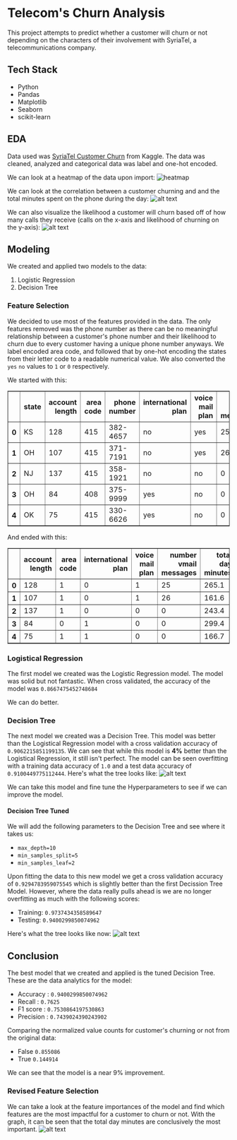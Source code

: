 # Telecom's Churn Analysis
This project attempts to predict whether a customer will churn or not depending on the characters of their involvement with SyriaTel, a telecommunications company.

## Tech Stack
- Python
- Pandas
- Matplotlib
- Seaborn
- scikit-learn

## EDA
Data used was [SyriaTel Customer Churn](https://www.kaggle.com/becksddf/churn-in-telecoms-dataset) from Kaggle. The data was cleaned, analyzed and categorical data was label and one-hot encoded.

We can look at a heatmap of the data upon import:
![heatmap](./images/image.png)

We can look at the correlation between a customer churning and and the total minutes spent on the phone during the day: ![alt text](./images/image-1.png)

We can also visualize the likelihood a customer will churn based off of how many calls they receive (calls on the x-axis and likelihood of churning on the y-axis): ![alt text](./images/image-2.png)

## Modeling
We created and applied two models to the data:
1. Logistic Regression
2. Decision Tree

### Feature Selection
We decided to use most of the features provided in the data. The only features removed was the phone number as there can be no meaningful relationship between a customer's phone number and their likelihood to churn due to every customer having a unique phone number anyways.
We label encoded area code, and followed that by one-hot encoding the states from their letter code to a readable numerical value. We also converted the `yes` `no` values to `1` or `0` respectively.

We started with this: 
<div>
<table border="1" class="dataframe">
  <thead>
    <tr style="text-align: right;">
      <th></th>
      <th>state</th>
      <th>account length</th>
      <th>area code</th>
      <th>phone number</th>
      <th>international plan</th>
      <th>voice mail plan</th>
      <th>number vmail messages</th>
      <th>total day minutes</th>
      <th>total day calls</th>
      <th>total day charge</th>
      <th>total eve minutes</th>
      <th>total eve calls</th>
      <th>total eve charge</th>
      <th>total night minutes</th>
      <th>total night calls</th>
      <th>total night charge</th>
      <th>total intl minutes</th>
      <th>total intl calls</th>
      <th>total intl charge</th>
      <th>customer service calls</th>
      <th>churn</th>
    </tr>
  </thead>
  <tbody>
    <tr>
      <th>0</th>
      <td>KS</td>
      <td>128</td>
      <td>415</td>
      <td>382-4657</td>
      <td>no</td>
      <td>yes</td>
      <td>25</td>
      <td>265.1</td>
      <td>110</td>
      <td>45.07</td>
      <td>197.4</td>
      <td>99</td>
      <td>16.78</td>
      <td>244.7</td>
      <td>91</td>
      <td>11.01</td>
      <td>10.0</td>
      <td>3</td>
      <td>2.70</td>
      <td>1</td>
      <td>False</td>
    </tr>
    <tr>
      <th>1</th>
      <td>OH</td>
      <td>107</td>
      <td>415</td>
      <td>371-7191</td>
      <td>no</td>
      <td>yes</td>
      <td>26</td>
      <td>161.6</td>
      <td>123</td>
      <td>27.47</td>
      <td>195.5</td>
      <td>103</td>
      <td>16.62</td>
      <td>254.4</td>
      <td>103</td>
      <td>11.45</td>
      <td>13.7</td>
      <td>3</td>
      <td>3.70</td>
      <td>1</td>
      <td>False</td>
    </tr>
    <tr>
      <th>2</th>
      <td>NJ</td>
      <td>137</td>
      <td>415</td>
      <td>358-1921</td>
      <td>no</td>
      <td>no</td>
      <td>0</td>
      <td>243.4</td>
      <td>114</td>
      <td>41.38</td>
      <td>121.2</td>
      <td>110</td>
      <td>10.30</td>
      <td>162.6</td>
      <td>104</td>
      <td>7.32</td>
      <td>12.2</td>
      <td>5</td>
      <td>3.29</td>
      <td>0</td>
      <td>False</td>
    </tr>
    <tr>
      <th>3</th>
      <td>OH</td>
      <td>84</td>
      <td>408</td>
      <td>375-9999</td>
      <td>yes</td>
      <td>no</td>
      <td>0</td>
      <td>299.4</td>
      <td>71</td>
      <td>50.90</td>
      <td>61.9</td>
      <td>88</td>
      <td>5.26</td>
      <td>196.9</td>
      <td>89</td>
      <td>8.86</td>
      <td>6.6</td>
      <td>7</td>
      <td>1.78</td>
      <td>2</td>
      <td>False</td>
    </tr>
    <tr>
      <th>4</th>
      <td>OK</td>
      <td>75</td>
      <td>415</td>
      <td>330-6626</td>
      <td>yes</td>
      <td>no</td>
      <td>0</td>
      <td>166.7</td>
      <td>113</td>
      <td>28.34</td>
      <td>148.3</td>
      <td>122</td>
      <td>12.61</td>
      <td>186.9</td>
      <td>121</td>
      <td>8.41</td>
      <td>10.1</td>
      <td>3</td>
      <td>2.73</td>
      <td>3</td>
      <td>False</td>
    </tr>
  </tbody>
</table>
</div>

And ended with this:
<div>
<table border="1" class="dataframe">
  <thead>
    <tr style="text-align: right;">
      <th></th>
      <th>account length</th>
      <th>area code</th>
      <th>international plan</th>
      <th>voice mail plan</th>
      <th>number vmail messages</th>
      <th>total day minutes</th>
      <th>total day calls</th>
      <th>total day charge</th>
      <th>total eve minutes</th>
      <th>total eve calls</th>
      <th>total eve charge</th>
      <th>total night minutes</th>
      <th>total night calls</th>
      <th>total night charge</th>
      <th>total intl minutes</th>
      <th>total intl calls</th>
      <th>total intl charge</th>
      <th>customer service calls</th>
      <th>churn</th>
      <th>AK</th>
      <th>AL</th>
      <th>AR</th>
      <th>AZ</th>
      <th>CA</th>
      <th>CO</th>
      <th>CT</th>
      <th>DC</th>
      <th>DE</th>
      <th>FL</th>
      <th>GA</th>
      <th>HI</th>
      <th>IA</th>
      <th>ID</th>
      <th>IL</th>
      <th>IN</th>
      <th>KS</th>
      <th>KY</th>
      <th>LA</th>
      <th>MA</th>
      <th>MD</th>
      <th>ME</th>
      <th>MI</th>
      <th>MN</th>
      <th>MO</th>
      <th>MS</th>
      <th>MT</th>
      <th>NC</th>
      <th>ND</th>
      <th>NE</th>
      <th>NH</th>
      <th>NJ</th>
      <th>NM</th>
      <th>NV</th>
      <th>NY</th>
      <th>OH</th>
      <th>OK</th>
      <th>OR</th>
      <th>PA</th>
      <th>RI</th>
      <th>SC</th>
      <th>SD</th>
      <th>TN</th>
      <th>TX</th>
      <th>UT</th>
      <th>VA</th>
      <th>VT</th>
      <th>WA</th>
      <th>WI</th>
      <th>WV</th>
      <th>WY</th>
    </tr>
  </thead>
  <tbody>
    <tr>
      <th>0</th>
      <td>128</td>
      <td>1</td>
      <td>0</td>
      <td>1</td>
      <td>25</td>
      <td>265.1</td>
      <td>110</td>
      <td>45.07</td>
      <td>197.4</td>
      <td>99</td>
      <td>16.78</td>
      <td>244.7</td>
      <td>91</td>
      <td>11.01</td>
      <td>10.0</td>
      <td>3</td>
      <td>2.70</td>
      <td>1</td>
      <td>False</td>
      <td>0.0</td>
      <td>0.0</td>
      <td>0.0</td>
      <td>0.0</td>
      <td>0.0</td>
      <td>0.0</td>
      <td>0.0</td>
      <td>0.0</td>
      <td>0.0</td>
      <td>0.0</td>
      <td>0.0</td>
      <td>0.0</td>
      <td>0.0</td>
      <td>0.0</td>
      <td>0.0</td>
      <td>0.0</td>
      <td>1.0</td>
      <td>0.0</td>
      <td>0.0</td>
      <td>0.0</td>
      <td>0.0</td>
      <td>0.0</td>
      <td>0.0</td>
      <td>0.0</td>
      <td>0.0</td>
      <td>0.0</td>
      <td>0.0</td>
      <td>0.0</td>
      <td>0.0</td>
      <td>0.0</td>
      <td>0.0</td>
      <td>0.0</td>
      <td>0.0</td>
      <td>0.0</td>
      <td>0.0</td>
      <td>0.0</td>
      <td>0.0</td>
      <td>0.0</td>
      <td>0.0</td>
      <td>0.0</td>
      <td>0.0</td>
      <td>0.0</td>
      <td>0.0</td>
      <td>0.0</td>
      <td>0.0</td>
      <td>0.0</td>
      <td>0.0</td>
      <td>0.0</td>
      <td>0.0</td>
      <td>0.0</td>
      <td>0.0</td>
    </tr>
    <tr>
      <th>1</th>
      <td>107</td>
      <td>1</td>
      <td>0</td>
      <td>1</td>
      <td>26</td>
      <td>161.6</td>
      <td>123</td>
      <td>27.47</td>
      <td>195.5</td>
      <td>103</td>
      <td>16.62</td>
      <td>254.4</td>
      <td>103</td>
      <td>11.45</td>
      <td>13.7</td>
      <td>3</td>
      <td>3.70</td>
      <td>1</td>
      <td>False</td>
      <td>0.0</td>
      <td>0.0</td>
      <td>0.0</td>
      <td>0.0</td>
      <td>0.0</td>
      <td>0.0</td>
      <td>0.0</td>
      <td>0.0</td>
      <td>0.0</td>
      <td>0.0</td>
      <td>0.0</td>
      <td>0.0</td>
      <td>0.0</td>
      <td>0.0</td>
      <td>0.0</td>
      <td>0.0</td>
      <td>0.0</td>
      <td>0.0</td>
      <td>0.0</td>
      <td>0.0</td>
      <td>0.0</td>
      <td>0.0</td>
      <td>0.0</td>
      <td>0.0</td>
      <td>0.0</td>
      <td>0.0</td>
      <td>0.0</td>
      <td>0.0</td>
      <td>0.0</td>
      <td>0.0</td>
      <td>0.0</td>
      <td>0.0</td>
      <td>0.0</td>
      <td>0.0</td>
      <td>0.0</td>
      <td>1.0</td>
      <td>0.0</td>
      <td>0.0</td>
      <td>0.0</td>
      <td>0.0</td>
      <td>0.0</td>
      <td>0.0</td>
      <td>0.0</td>
      <td>0.0</td>
      <td>0.0</td>
      <td>0.0</td>
      <td>0.0</td>
      <td>0.0</td>
      <td>0.0</td>
      <td>0.0</td>
      <td>0.0</td>
    </tr>
    <tr>
      <th>2</th>
      <td>137</td>
      <td>1</td>
      <td>0</td>
      <td>0</td>
      <td>0</td>
      <td>243.4</td>
      <td>114</td>
      <td>41.38</td>
      <td>121.2</td>
      <td>110</td>
      <td>10.30</td>
      <td>162.6</td>
      <td>104</td>
      <td>7.32</td>
      <td>12.2</td>
      <td>5</td>
      <td>3.29</td>
      <td>0</td>
      <td>False</td>
      <td>0.0</td>
      <td>0.0</td>
      <td>0.0</td>
      <td>0.0</td>
      <td>0.0</td>
      <td>0.0</td>
      <td>0.0</td>
      <td>0.0</td>
      <td>0.0</td>
      <td>0.0</td>
      <td>0.0</td>
      <td>0.0</td>
      <td>0.0</td>
      <td>0.0</td>
      <td>0.0</td>
      <td>0.0</td>
      <td>0.0</td>
      <td>0.0</td>
      <td>0.0</td>
      <td>0.0</td>
      <td>0.0</td>
      <td>0.0</td>
      <td>0.0</td>
      <td>0.0</td>
      <td>0.0</td>
      <td>0.0</td>
      <td>0.0</td>
      <td>0.0</td>
      <td>0.0</td>
      <td>0.0</td>
      <td>0.0</td>
      <td>1.0</td>
      <td>0.0</td>
      <td>0.0</td>
      <td>0.0</td>
      <td>0.0</td>
      <td>0.0</td>
      <td>0.0</td>
      <td>0.0</td>
      <td>0.0</td>
      <td>0.0</td>
      <td>0.0</td>
      <td>0.0</td>
      <td>0.0</td>
      <td>0.0</td>
      <td>0.0</td>
      <td>0.0</td>
      <td>0.0</td>
      <td>0.0</td>
      <td>0.0</td>
      <td>0.0</td>
    </tr>
    <tr>
      <th>3</th>
      <td>84</td>
      <td>0</td>
      <td>1</td>
      <td>0</td>
      <td>0</td>
      <td>299.4</td>
      <td>71</td>
      <td>50.90</td>
      <td>61.9</td>
      <td>88</td>
      <td>5.26</td>
      <td>196.9</td>
      <td>89</td>
      <td>8.86</td>
      <td>6.6</td>
      <td>7</td>
      <td>1.78</td>
      <td>2</td>
      <td>False</td>
      <td>0.0</td>
      <td>0.0</td>
      <td>0.0</td>
      <td>0.0</td>
      <td>0.0</td>
      <td>0.0</td>
      <td>0.0</td>
      <td>0.0</td>
      <td>0.0</td>
      <td>0.0</td>
      <td>0.0</td>
      <td>0.0</td>
      <td>0.0</td>
      <td>0.0</td>
      <td>0.0</td>
      <td>0.0</td>
      <td>0.0</td>
      <td>0.0</td>
      <td>0.0</td>
      <td>0.0</td>
      <td>0.0</td>
      <td>0.0</td>
      <td>0.0</td>
      <td>0.0</td>
      <td>0.0</td>
      <td>0.0</td>
      <td>0.0</td>
      <td>0.0</td>
      <td>0.0</td>
      <td>0.0</td>
      <td>0.0</td>
      <td>0.0</td>
      <td>0.0</td>
      <td>0.0</td>
      <td>0.0</td>
      <td>1.0</td>
      <td>0.0</td>
      <td>0.0</td>
      <td>0.0</td>
      <td>0.0</td>
      <td>0.0</td>
      <td>0.0</td>
      <td>0.0</td>
      <td>0.0</td>
      <td>0.0</td>
      <td>0.0</td>
      <td>0.0</td>
      <td>0.0</td>
      <td>0.0</td>
      <td>0.0</td>
      <td>0.0</td>
    </tr>
    <tr>
      <th>4</th>
      <td>75</td>
      <td>1</td>
      <td>1</td>
      <td>0</td>
      <td>0</td>
      <td>166.7</td>
      <td>113</td>
      <td>28.34</td>
      <td>148.3</td>
      <td>122</td>
      <td>12.61</td>
      <td>186.9</td>
      <td>121</td>
      <td>8.41</td>
      <td>10.1</td>
      <td>3</td>
      <td>2.73</td>
      <td>3</td>
      <td>False</td>
      <td>0.0</td>
      <td>0.0</td>
      <td>0.0</td>
      <td>0.0</td>
      <td>0.0</td>
      <td>0.0</td>
      <td>0.0</td>
      <td>0.0</td>
      <td>0.0</td>
      <td>0.0</td>
      <td>0.0</td>
      <td>0.0</td>
      <td>0.0</td>
      <td>0.0</td>
      <td>0.0</td>
      <td>0.0</td>
      <td>0.0</td>
      <td>0.0</td>
      <td>0.0</td>
      <td>0.0</td>
      <td>0.0</td>
      <td>0.0</td>
      <td>0.0</td>
      <td>0.0</td>
      <td>0.0</td>
      <td>0.0</td>
      <td>0.0</td>
      <td>0.0</td>
      <td>0.0</td>
      <td>0.0</td>
      <td>0.0</td>
      <td>0.0</td>
      <td>0.0</td>
      <td>0.0</td>
      <td>0.0</td>
      <td>0.0</td>
      <td>1.0</td>
      <td>0.0</td>
      <td>0.0</td>
      <td>0.0</td>
      <td>0.0</td>
      <td>0.0</td>
      <td>0.0</td>
      <td>0.0</td>
      <td>0.0</td>
      <td>0.0</td>
      <td>0.0</td>
      <td>0.0</td>
      <td>0.0</td>
      <td>0.0</td>
      <td>0.0</td>
    </tr>
  </tbody>
</table>
</div>

### Logistical Regression
The first model we created was the Logistic Regression model. The model was solid but not fantastic. When cross validated, the accuracy of the model was `0.8667475452748684`

We can do better.

### Decision Tree
The next model we created was a Decision Tree. This model was better than the Logistical Regression model with a cross validation accuracy of `0.9062215851199135`. We can see that while this model is **4%** better than the Logistical Regression, it still isn't perfect. The model can be seen overfitting with a training data accuracy of `1.0` and a test data accuracy of `0.9100449775112444`. 
Here's what the tree looks like: ![alt text](./images/image-3.png)

We can take this model and fine tune the Hyperparameters to see if we can improve the model.

#### Decision Tree Tuned
We will add the following parameters to the Decision Tree and see where it takes us:
- `max_depth=10`
- `min_samples_split=5`
- `min_samples_leaf=2`

Upon fitting the data to this new model we get a cross validation accuracy of `0.9294783959075545` which is slightly better than the first Decission Tree Model. However, where the data really pulls ahead is we are no longer overfitting as much with the following scores: 
- Training: `0.9737434358589647`
- Testing: `0.9400299850074962`

Here's what the tree looks like now:
![alt text](./images/image-4.png)

## Conclusion
The best model that we created and applied is the tuned Decision Tree. These are the data analytics for the model:
- Accuracy :  `0.9400299850074962`
- Recall :  `0.7625`
- F1 score :  `0.7530864197530863`
- Precision :  `0.7439024390243902`

Comparing the normalized value counts for customer's churning or not from the original data: 
- False    `0.855086`
- True     `0.144914`

We can see that the model is a near 9% improvement.

### Revised Feature Selection
We can take a look at the feature importances of the model and find which features are the most impactful for a customer to churn or not. With the graph, it can be seen that the total day minutes are conclusively the most important.
![alt text](./images/image-5.png)

